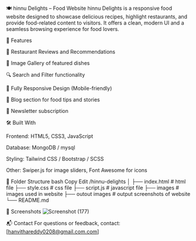 🍽️ hinnu Delights – Food Website
hinnu Delights is a responsive food website designed to showcase delicious recipes, highlight restaurants, and provide food-related content to visitors. It offers a clean, modern UI and a seamless browsing experience for food lovers.

🚀 Features

🍕 Restaurant Reviews and Recommendations

📸 Image Gallery of featured dishes

🔍 Search and Filter functionality

📱 Fully Responsive Design (Mobile-friendly)

📝 Blog section for food tips and stories

💌 Newsletter subscription

🛠️ Built With

Frontend: HTML5, CSS3, JavaScript

Database: MongoDB / mysql

Styling: Tailwind CSS / Bootstrap / SCSS

Other: Swiper.js for image sliders, Font Awesome for icons

📁 Folder Structure
bash
Copy
Edit
/hinnu-delights
│
├── index.html              # html file
├── style.css               # css file
├── script.js               # javascript file
├── images                  # images used in website
├── outout images           # output screenshots of website
└── README.md

📸 Screenshots
![Screenshot (177)](https://github.com/user-attachments/assets/cd6c13eb-96a3-49ab-94f5-8a850a192449)

📬 Contact
For questions or feedback, contact: [hanvithareddy0208@gmail.com.com]
